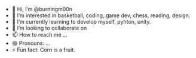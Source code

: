 - 👋 Hi, I’m @burningm00n
- 👀 I’m interested in basketball, coding, game dev, chess, reading, design.
- 🌱 I’m currently learning to develop myself, pyhton, unity.
- 💞️ I’m looking to collaborate on 
- 📫 How to reach me ...
- 😄 Pronouns: ...
- ⚡ Fun fact: Corn is a fruit.

<!---
burningm00n/burningm00n is a ✨ special ✨ repository because its `README.md` (this file) appears on your GitHub profile.
You can click the Preview link to take a look at your changes.
--->

